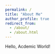 ```yaml
---
permalink: /
title: "About Me"
author_profile: true
redirect_from: 
  - /about/
  - /about.html
---
```


Hello, Acdemic World!

